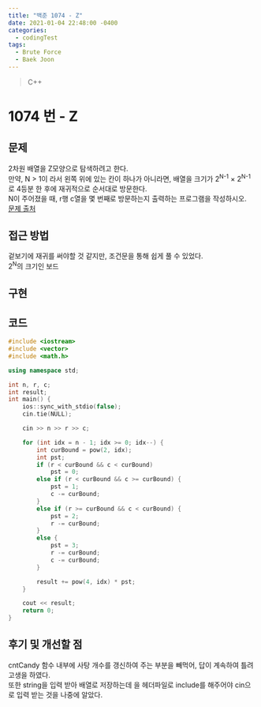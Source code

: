 ```yaml
---
title: "백준 1074 - Z"
date: 2021-01-04 22:48:00 -0400
categories: 
  - codingTest
tags:
  - Brute Force
  - Baek Joon
---
```


> C++ 

1074 번 - Z
=============
 
## 문제
 2차원 배열을 Z모양으로 탐색하려고 한다.  
 만약, N > 1이 라서 왼쪽 위에 있는 칸이 하나가 아니라면, 배열을 크기가 2<sup>N-1</sup> × 2<sup>N-1</sup>로 4등분 한 후에 재귀적으로 순서대로 방문한다.  
N이 주어졌을 때, r행 c열을 몇 번째로 방문하는지 출력하는 프로그램을 작성하시오.  
[문제 출처](https://www.acmicpc.net/problem/1074)

## 접근 방법 
겉보기에 재귀를 써야할 것 같지만, 조건문을 통해 쉽게 풀 수 있었다.  
2<sup>N</sup>의 크기인 보드
## 구현

## 코드
```c++
#include <iostream>
#include <vector>
#include <math.h>

using namespace std;

int n, r, c;
int result;
int main() {
	ios::sync_with_stdio(false);
	cin.tie(NULL);

	cin >> n >> r >> c;

	for (int idx = n - 1; idx >= 0; idx--) {
		int curBound = pow(2, idx);		
		int pst;
		if (r < curBound && c < curBound) 
			pst = 0;
		else if (r < curBound && c >= curBound) {
			pst = 1;
			c -= curBound;
		}
		else if (r >= curBound && c < curBound) {
			pst = 2;
			r -= curBound;
		}
		else {
			pst = 3;
			r -= curBound;
			c -= curBound;
		}

		result += pow(4, idx) * pst;
	}

	cout << result;
	return 0;
}

```

## 후기 및 개선할 점
cntCandy 함수 내부에 사탕 개수를 갱신하여 주는 부분을 빼먹어, 답이 계속하여 틀려 고생을 하였다.  
또한 string을 입력 받아 배열로 저장하는데 <string>을 헤더파일로 include를 해주어야 cin으로 입력 받는 것을 나중에 알았다.  